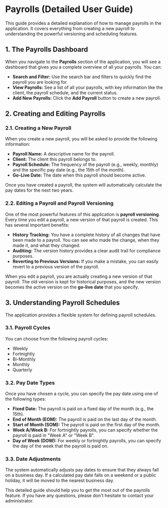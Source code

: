 
# Payrolls (Detailed User Guide)

This guide provides a detailed explanation of how to manage payrolls in the application. It covers everything from creating a new payroll to understanding the powerful versioning and scheduling features.

## 1. The Payrolls Dashboard

When you navigate to the **Payrolls** section of the application, you will see a dashboard that gives you a complete overview of all your payrolls. You can:

*   **Search and Filter:** Use the search bar and filters to quickly find the payroll you are looking for.
*   **View Payrolls:** See a list of all your payrolls, with key information like the client, the payroll schedule, and the current status.
*   **Add New Payrolls:** Click the **Add Payroll** button to create a new payroll.

## 2. Creating and Editing Payrolls

### 2.1. Creating a New Payroll

When you create a new payroll, you will be asked to provide the following information:

*   **Payroll Name:** A descriptive name for the payroll.
*   **Client:** The client this payroll belongs to.
*   **Payroll Schedule:** The frequency of the payroll (e.g., weekly, monthly) and the specific pay date (e.g., the 15th of the month).
*   **Go-Live Date:** The date when this payroll should become active.

Once you have created a payroll, the system will automatically calculate the pay dates for the next two years.

### 2.2. Editing a Payroll and Payroll Versioning

One of the most powerful features of this application is **payroll versioning**. Every time you edit a payroll, a new version of that payroll is created. This has several important benefits:

*   **History Tracking:** You have a complete history of all changes that have been made to a payroll. You can see who made the change, when they made it, and what they changed.
*   **Auditing:** The version history provides a clear audit trail for compliance purposes.
*   **Reverting to Previous Versions:** If you make a mistake, you can easily revert to a previous version of the payroll.

When you edit a payroll, you are actually creating a new version of that payroll. The old version is kept for historical purposes, and the new version becomes the active version on the **go-live date** that you specify.

## 3. Understanding Payroll Schedules

The application provides a flexible system for defining payroll schedules.

### 3.1. Payroll Cycles

You can choose from the following payroll cycles:

*   Weekly
*   Fortnightly
*   Bi-Monthly
*   Monthly
*   Quarterly

### 3.2. Pay Date Types

Once you have chosen a cycle, you can specify the pay date using one of the following types:

*   **Fixed Date:** The payroll is paid on a fixed day of the month (e.g., the 15th).
*   **End of Month (EOM):** The payroll is paid on the last day of the month.
*   **Start of Month (SOM):** The payroll is paid on the first day of the month.
*   **Week A/Week B:** For fortnightly payrolls, you can specify whether the payroll is paid in "Week A" or "Week B".
*   **Day of Week (DOW):** For weekly or fortnightly payrolls, you can specify the day of the week that the payroll is paid on.

### 3.3. Date Adjustments

The system automatically adjusts pay dates to ensure that they always fall on a business day. If a calculated pay date falls on a weekend or a public holiday, it will be moved to the nearest business day.

This detailed guide should help you to get the most out of the payrolls feature. If you have any questions, please don't hesitate to contact your administrator.
